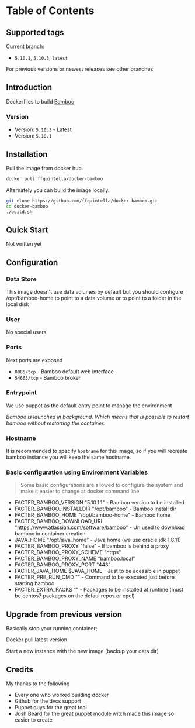 # Table of Contents


## Supported tags

Current branch:

*  `5.10.1`, `5.10.3`, `latest`

For previous versions or newest releases see other branches.

## Introduction


Dockerfiles to build [Bamboo](https://www.atlassian.com/software/bamboo/)


### Version

* Version: `5.10.3` - Latest
* Version: `5.10.1`


## Installation

Pull the image from docker hub.

```bash
docker pull ffquintella/docker-bamboo
```

Alternately you can build the image locally.

```bash
git clone https://github.com/ffquintella/docker-bamboo.git
cd docker-bamboo
./build.sh
```

## Quick Start

Not written yet


## Configuration

### Data Store

This image doesn't use data volumes by default but you should configure /opt/bamboo-home to point to a data volume or to point to a folder in the local disk


### User

No special users

### Ports

Next ports are exposed

* `8085/tcp` - Bamboo default web interface
* `54663/tcp` - Bamboo broker


### Entrypoint

We use puppet as the default entry point to manage the environment

*Bamboo is launched in background. Which means that is possible to restart bamboo without restarting the container.*

### Hostname

It is recommended to specify `hostname` for this image, so if you will recreate bamboo instance you will keep the same hostname.

### Basic configuration using Environment Variables

> Some basic configurations are allowed to configure the system and make it easier to change at docker command line

- FACTER_BAMBOO_VERSION "5.10.1.1" - Bamboo version to be installed
- FACTER_BAMBOO_INSTALLDIR "/opt/bamboo" - Bamboo install dir
- FACTER_BAMBOO_HOME "/opt/bamboo-home" - Bamboo home
- FACTER_BAMBOO_DOWNLOAD_URL "https://www.atlassian.com/software/bamboo" - Url used to download bamboo in container creation
- JAVA_HOME "/opt/java_home" - Java home (we use oracle jdk 1.8.11)
- FACTER_BAMBOO_PROXY "false" - If bamboo is behind a proxy
- FACTER_BAMBOO_PROXY_SCHEME "https"
- FACTER_BAMBOO_PROXY_NAME "bamboo.local"
- FACTER_BAMBOO_PROXY_PORT "443"
- FACTER_JAVA_HOME $JAVA_HOME - Just to be acessible in puppet
- FACTER_PRE_RUN_CMD "" - Command to be executed just before starting bamboo
- FACTER_EXTRA_PACKS "" - Packages to be installed at runtime (must be centos7 packages on the defaul repos or epel)


## Upgrade from previous version

Basically stop your running container;

Docker pull latest version

Start a new instance with the new image (backup your data dir)

## Credits

My thanks to the following

- Every one who worked building docker
- Github for the dvcs support
- Puppet guys for the great tool
- Josh Beard for the [great puppet module](https://forge.puppetlabs.com/joshbeard/bamboo) witch made this image so easier to create
